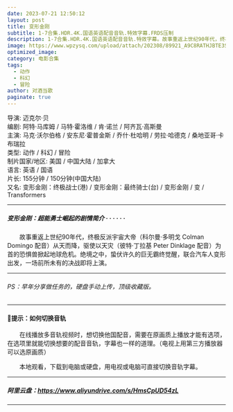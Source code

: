 ```yaml
---
date: 2023-07-21 12:50:12
layout: post
title: 变形金刚
subtitle: 1-7合集.HDR.4K.国语英语配音音轨.特效字幕.FRDS压制
description: 1-7合集.HDR.4K.国语英语配音音轨.特效字幕。故事重返上世纪90年代，终极反派宇宙大帝从天而降，驱使以天灾为首的恐惧兽掀起地球危机...
image: https://www.wpzysq.com/upload/attach/202308/89921_A9C8RATHJBTE3SW._webp
optimized_image: 
category: 电影合集
tags:
  - 动作
  - 科幻
  - 冒险
author: 对酒当歌
paginate: true
---
```


导演: 迈克尔·贝  
编剧: 阿特·马库姆 / 马特·霍洛维 / 肯·诺兰 / 阿齐瓦·高斯曼  
主演: 马克·沃尔伯格 / 安东尼·霍普金斯 / 乔什·杜哈明 / 劳拉·哈德克 / 桑地亚哥·卡布瑞拉  
类型: 动作 / 科幻 / 冒险  
制片国家/地区: 美国 / 中国大陆 / 加拿大  
语言: 英语 / 国语  
片长: 155分钟 / 150分钟(中国大陆)  
又名: 变形金刚：终极战士(港) / 变形金刚：最终骑士(台) / 变形金刚 / 变 / Transformers  

---

##### 变形金刚：超能勇士崛起的剧情简介 · · · · · ·

　　故事重返上世纪90年代，终极反派宇宙大帝（科尔曼·多明戈 Colman Domingo 配音）从天而降，驱使以天灾（彼特·丁拉基 Peter Dinklage 配音）为首的恐惧兽掀起地球危机。绝境之中，蛰伏许久的巨无霸终觉醒，联合汽车人变形出发，一场前所未有的决战即将上演。

---

###### PS：早年分享做任务的，硬盘手动上传，顶级收藏版。

---

#### 🔔提示：如何切换音轨

　　在线播放多音轨视频时，想切换他国配音，需要在原画质上播放才能有选项，在选项里就能切换想要的配音音轨，字幕也一样的道理。（电视上用第三方播放器可以选原画质）

　　本地观看，下载到电脑或硬盘，用电视或电脑可直接切换音轨字幕。

---

##### 阿里云盘：<https://www.aliyundrive.com/s/HmsCpUD54zL>

---
